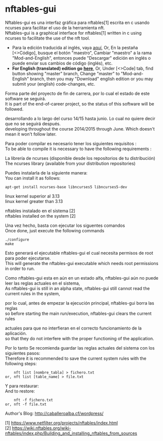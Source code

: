 # nftables-gui
Nftables-gui es una interfaz gráfica para nftables[1] escrita en c usando ncurses 
para facilitar el uso de la herramienta nft.  
Nftables-gui is a graphical interface for nftables[1] written in c using ncurses 
to facilitate the use of the nft tool.
* Para la edición traducida al inglés, vaya 
<a href="https://github.com/atErik/nftables-gui/tree/Mod-and-English">aquí</a>, 
Or, En la pestaña &#91;&lt;&gt;Código&#93;, busque el botón "maestro", 
Cambiar "maestro" a la rama "Mod-and-English", 
entonces puede "Descargar" edición en inglés o puede enviar sus cambios de código (inglés), 
etc.
* **For English (translated) edition go** 
**<a href="https://github.com/atErik/nftables-gui/tree/Mod-and-English">here</a>**, 
Or, Under &#91;&lt;&gt;Code&#93; tab, find button showing "master" branch, 
Change "master" to "Mod-and-English" branch, 
then you may "Download" english edition or you may submit your (english) code-changes, 
etc.

Forma parte del proyecto de fin de carrera, por lo cual el estado de este software se seguirá.  
It is part of the end-of-career project, so the status of this software will be followed.

desarrollando a lo largo del curso 14/15 hasta junio. 
Lo cual no quiere decir que no se seguirá después.  
developing throughout the course 2014/2015 through June. 
Which doesn't mean it won't follow later.

Para poder compilar es necesario tener los siguientes requisitos :  
To be able to compile it is necessary to have the following requirements :

La librería de ncurses (disponible desde los repositorios de tu distribución)  
The ncurses library (available from your distribution repositories)

Puedes instalarla de la siguiente manera:  
You can install it as follows:

	apt-get install ncurses-base libncurses5 libncurses5-dev

linux kernel superior al 3.13  
linux kernel greater than 3.13

nftables instalado en el sistema [2]  
nftables installed on the system [2]

Una vez hecho, basta con ejecutar los siguentes comandos  
Once done, just execute the following commands

	./configure
	make

Esto generará el ejecutable nftables-gui el cual necesita permisos de root para poder ejecutarse.  
This will generate the nftables-gui executable which needs root permissions in order to run.

Como nftables-gui esta en aún en un estado alfa, 
nftables-gui aún no puede leer las reglas actuales en el sistema,  
As nftables-gui is still in an alpha state, 
nftables-gui still cannot read the current rules in the system,

por lo cual, antes de empezar la ejecución principal, nftables-gui borra las reglas  
so before starting the main run/execution, nftables-gui clears the current rules

actuales para que no interfieran en el correcto funcionamiento de la aplicación.  
so that they do not interfere with the proper functioning of the application.

Por lo tanto Se recomienda guardar las reglas actuales del sistema con los siguientes pasos:  
Therefore it is recommended to save the current system rules with the following steps:

	    nft list [nombre_tabla] > fichero.txt
	or, nft list [table_name] > file.txt

Y para restaurar:  
And to restore:

	    nft -f fichero.txt
	or, nft -f file.txt


Author's Blog: http://caballeroalba.cf/wordpress/

[1] https://www.netfilter.org/projects/nftables/index.html  
[2] https://wiki.nftables.org/wiki-nftables/index.php/Building_and_installing_nftables_from_sources
